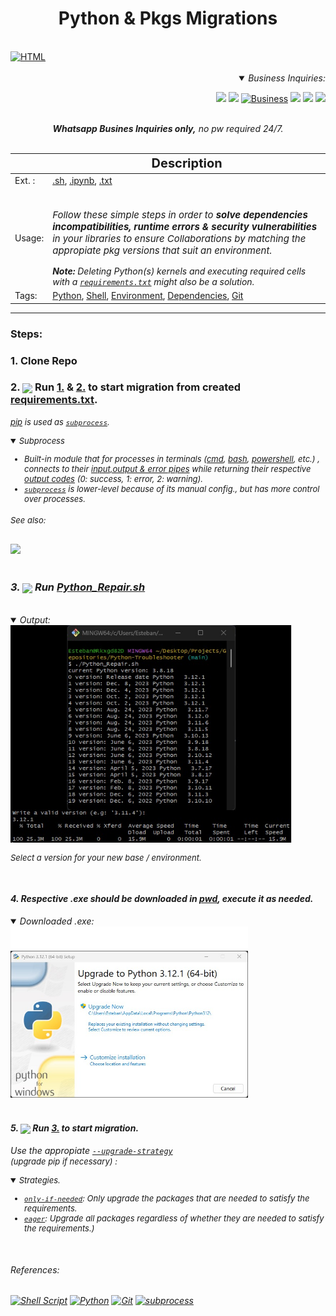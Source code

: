 <h1><div align="center"><b> Python & Pkgs Migrations </b></font></div></h1><br>

<div align="left">

<div align="left">
<a href="https://htmlpreview.github.io/?https://github.com/EstebanMqz/Python-Troubleshooter/blob/main/.html/README.html"> <img src="https://img.shields.io/badge/HTML-100000?style=flat&logo=html5&logoColor=red" alt="HTML" width="90" height="33">
</a></div>
<br>

</div>

<div align="right">
<Details open>
<Summary> <i>Business Inquiries:</i> </Summary>

[<img width="40px" src="https://img.icons8.com/ios/50/0e55b3/resume-website.png">](https://estebanmqz.github.io/EstebanMqz/html/Resume.html)
[<img width="40px" src="https://img.icons8.com/?size=512&id=MR3dZdlA53te&format=png">](https://www.linkedin.com/in/estebanmqz/)
[<img width="36px" height="36px" src="https://cdn.worldvectorlogo.com/logos/whatsapp-business-bg.svg" alt="Business">](https://tinyurl.com/BusinessNo)
[<img width="40px" src="https://img.icons8.com/color/452/gmail-new.png">](mailto:emarquez1895@gmail.com)
[<img width="40px" src="https://cdn3d.iconscout.com/3d/free/thumb/free-github-6343501-5220956.png?f=webp">](https://github.com/EstebanMqz?tab=repositories)
[<img width="40px" src="https://img.icons8.com/color/452/gitlab.png">](https://gitlab.com/EstebanMqz)
</Details>
</div><br>
<div align= "center">
<i><b>Whatsapp Busines Inquiries only,</b> no pw required 24/7.</i></div>
<br>

|                                 | <div align="center" style="font-size:20px;">Description</div>                                   |
| ------------------------------------------ | ----------------------------------------                       |
| Ext. :  | [.sh](https://github.com/EstebanMqz/Python-Troubleshooter/blob/main/.sh/Python_Repair.sh), [.ipynb](https://github.com/EstebanMqz/Python-Troubleshooter/blob/main/notebook/env_requirements.ipynb), [.txt](https://github.com/EstebanMqz/Python-Troubleshooter/blob/main/.txt/requirements.txt) |
| Usage: | <br><i> <p style="font-size:15px;"> Follow these simple steps in order to <b>solve dependencies incompatibilities, runtime errors & security vulnerabilities</b> in your libraries to ensure Collaborations by matching the appropiate pkg versions that suit an environment.</p> <b>Note:</b> Deleting Python(s) kernels and executing required cells with a [`requirements.txt`](https://github.com/EstebanMqz/Python-Troubleshooter/blob/main/.txt/requirements.txt) might also be a solution.|
| Tags: | [Python](https://www.python.org/), [Shell](https://en.wikipedia.org/wiki/Shell_script), [Environment](https://en.wikipedia.org/wiki/Environment_variable), [Dependencies](https://pypi.org), [Git](https://git-scm.com/) 

---

### Steps:
### 1\. Clone Repo<br>

### 2\. <img align="center" width="35px" src="https://upload.wikimedia.org/wikipedia/commons/thumb/3/38/Jupyter_logo.svg/1767px-Jupyter_logo.svg.png"> Run [1.](./notebook/env_requirements.ipynb#list-pkgs) & [2.](./notebook/env_requirements.ipynb#pkgs) to start migration from created [requirements.txt](https://github.com/EstebanMqz/Python-Troubleshooter/blob/main/.txt/requirements.txt). 
<i><font size= 2> [pip](https://pip.pypa.io/en/stable/installation/) is used as <a href="#subprocess">`subprocess`</a><i>.

<section id="subprocess">
<details open>
<summary>Subprocess</summary>


- Built-in module that for processes in terminals <i>([cmd](https://learn.microsoft.com/en-us/windows-server/administration/windows-commands/cmd), [bash](https://github.com/EstebanMqz/Git-Basic-Commands), [powershell](https://learn.microsoft.com/en-us/powershell/), etc.) </i> , connects to their [input,output & error pipes](https://docs.python.org/3/library/subprocess.html#subprocess.Popen) while returning their respective [output codes](https://docs.python.org/3/library/subprocess.html#subprocess.CompletedProcess) <i>(0: success, 1: error, 2: warning).</i>
- [`subprocess`](https://docs.python.org/3/library/subprocess.html) is <i>lower-level</i> because of its manual config., but has more control over processes. <br>

###### See also:
<a href="https://gist.github.com/EstebanMqz/d42cef9a50e7110c4ede62cc8c251edb">
    <img src="https://img.shields.io/badge/Virtual-Environment-black?style=flat&logo=github&logoColor=black" width="100">
</a>

</Details></font><br>

### 3\. <img align="center" width="35px" src="https://upload.wikimedia.org/wikipedia/commons/thumb/4/4b/Bash_Logo_Colored.svg/2048px-Bash_Logo_Colored.svg.png"> Run [Python_Repair.sh](https://github.com/EstebanMqz/Python-Troubleshooter/blob/main/.sh/Python_Repair.sh)

<br>


<Details open>
<summary>Output:</summary>
<img src = "images/Python_Repair.jpg" alt = Unix width= 450px> <br>
</Details>

<p style="font-size:13px;">
Select a version for your new base / environment.</p>
<br>

#### 4\. Respective .exe should be downloaded in [pwd](https://en.wikipedia.org/wiki/Pwd), execute it as needed.<br>

<Details open>
<summary>Downloaded .exe:</summary>
<img src="images/exe.jpg" alt="version" width= 380px>
</Details>

<br>

#### 5\. <img align="center" width="35px" src="https://upload.wikimedia.org/wikipedia/commons/thumb/3/38/Jupyter_logo.svg/1767px-Jupyter_logo.svg.png"> Run [3.](./notebook/env_requirements.ipynb#Resolution) to start migration.

 Use the appropiate [`--upgrade-strategy`](https://pip.pypa.io/en/stable/cli/pip_install/) <br> <font size= 2>(upgrade pip if necessary) :

<Details open>
<summary>Strategies.</summary>

- [`only-if-needed`](https://pip.pypa.io/en/stable/cli/pip_install/#cmdoption-upgrade-strategy): Only upgrade the packages that are needed to satisfy the requirements.
- [`eager`](https://pip.pypa.io/en/stable/cli/pip_install/#cmdoption-upgrade-strategy): Upgrade all packages regardless of whether they are needed to satisfy the requirements.)
</Details></font><br>


<h6>References:</h6>
  <a href="https://github.com/EstebanMqz/Pkg_Migration/blob/main/.sh/Python_Repair.sh">
    <img src="https://img.shields.io/badge/Bash%20.sh-5.0.21-green?style=flat&logo=gnu-bash&logoColor=white" alt="Shell Script"></a> 
  <a href="https://www.python.org/">
    <img src="https://img.shields.io/badge/Python-3.11.5-blue?style=flat&logo=python&logoColor=white" alt="Python"></a>
  <a href="https://git-scm.com/">
    <img src="https://img.shields.io/badge/Git-2.43.0-red?style=flat&logo=git&logoColor=white" alt="Git"></a>
  <a href="https://docs.python.org/3/library/subprocess.html">
    <img src="https://img.shields.io/badge/subprocess-builtin_module-black?style=flat" alt="subprocess"></a>
